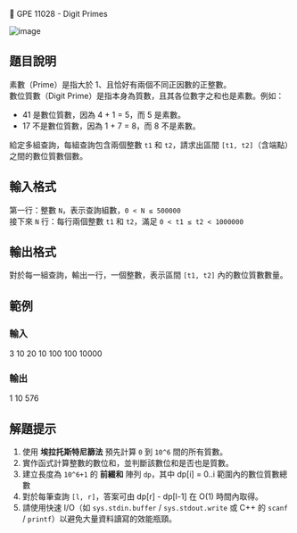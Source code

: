 🔢 GPE 11028 - Digit Primes

![image](https://github.com/user-attachments/assets/d60a1deb-a3e6-443b-845c-b576d59d01ac)


## 題目說明
素數（Prime）是指大於 1、且恰好有兩個不同正因數的正整數。  
數位質數（Digit Prime）是指本身為質數，且其各位數字之和也是素數。例如：  
- 41 是數位質數，因為 4 + 1 = 5，而 5 是素數。  
- 17 不是數位質數，因為 1 + 7 = 8，而 8 不是素數。

給定多組查詢，每組查詢包含兩個整數 `t1` 和 `t2`，請求出區間 `[t1, t2]`（含端點）之間的數位質數個數。

## 輸入格式
第一行：整數 `N`，表示查詢組數，`0 < N ≤ 500000`  
接下來 `N` 行：每行兩個整數 `t1` 和 `t2`，滿足 `0 < t1 ≤ t2 < 1000000`

## 輸出格式
對於每一組查詢，輸出一行，一個整數，表示區間 `[t1, t2]` 內的數位質數數量。

## 範例
### 輸入
3
10 20
10 100
100 10000

### 輸出
1
10
576


## 解題提示
1. 使用 **埃拉托斯特尼篩法** 預先計算 `0` 到 `10^6` 間的所有質數。  
2. 實作函式計算整數的數位和，並判斷該數位和是否也是質數。  
3. 建立長度為 `10^6+1` 的 **前綴和** 陣列 `dp`，其中  dp[i] = 0..i 範圍內的數位質數總數
4. 對於每筆查詢 `[l, r]`，答案可由 dp[r] - dp[l-1] 在 O(1) 時間內取得。
5. 請使用快速 I/O（如 `sys.stdin.buffer` / `sys.stdout.write` 或 C++ 的 `scanf` / `printf`）以避免大量資料讀寫的效能瓶頸。  

